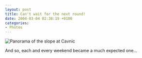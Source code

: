 ```yaml
---
layout: post
title: Can't wait for the next round!
date: 2004-03-04 02:38:19 +0100
categories:
- Photos
---
```

![Panorama of the slope at Cavnic](https://content.rusiczki.net/blogpics/cavnic_panorama.jpg)

And so, each and every weekend became a much expected one...
